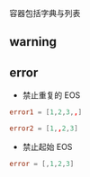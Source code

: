 容器包括字典与列表



## warning


## error

- 禁止重复的 EOS

```toml
error1 = [1,2,3,,]

error2 = [1,,2,3]
```

- 禁止起始 EOS

```toml
error = [,1,2,3]
```
